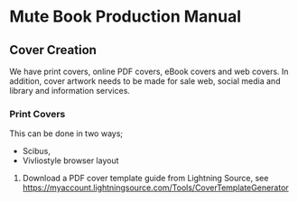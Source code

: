 # Mute Book Production Manual

## Cover Creation

We have print covers, online PDF covers, eBook covers and web covers. In addition, cover artwork needs to be made for sale web, social media and library and information services.

### Print Covers

This can be done in two ways;

* Scibus, 
* Vivliostyle browser layout

1. Download a PDF cover template guide from Lightning Source, see https://myaccount.lightningsource.com/Tools/CoverTemplateGenerator



